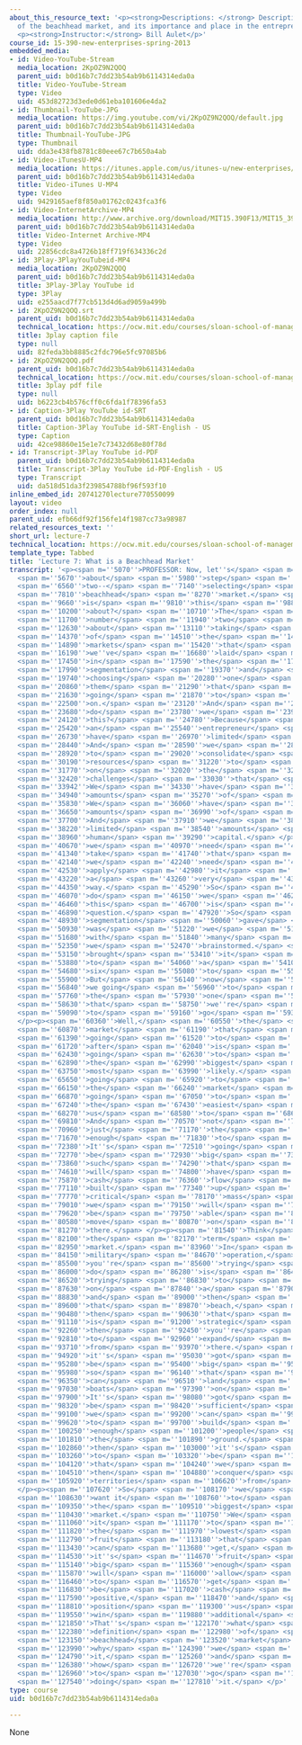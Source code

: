 ```yaml
---
about_this_resource_text: '<p><strong>Descriptions: </strong> Description of the concept
  of the beachhead market, and its importance and place in the entrepreneurial journey.</p>
  <p><strong>Instructor:</strong> Bill Aulet</p>'
course_id: 15-390-new-enterprises-spring-2013
embedded_media:
- id: Video-YouTube-Stream
  media_location: 2KpOZ9N2QOQ
  parent_uid: b0d16b7c7dd23b54ab9b6114314eda0a
  title: Video-YouTube-Stream
  type: Video
  uid: 453d82723d3ede0d61eba101606e4da2
- id: Thumbnail-YouTube-JPG
  media_location: https://img.youtube.com/vi/2KpOZ9N2QOQ/default.jpg
  parent_uid: b0d16b7c7dd23b54ab9b6114314eda0a
  title: Thumbnail-YouTube-JPG
  type: Thumbnail
  uid: dda3e438fb8781c80eee67c7b650a4ab
- id: Video-iTunesU-MP4
  media_location: https://itunes.apple.com/us/itunes-u/new-enterprises/id848465056
  parent_uid: b0d16b7c7dd23b54ab9b6114314eda0a
  title: Video-iTunes U-MP4
  type: Video
  uid: 9429165aef8f850a01762c0243fca3f6
- id: Video-InternetArchive-MP4
  media_location: http://www.archive.org/download/MIT15.390F13/MIT15_390F13_lec07_300k.mp4
  parent_uid: b0d16b7c7dd23b54ab9b6114314eda0a
  title: Video-Internet Archive-MP4
  type: Video
  uid: 22856cdc8a4726b18ff719f634336c2d
- id: 3Play-3PlayYouTubeid-MP4
  media_location: 2KpOZ9N2QOQ
  parent_uid: b0d16b7c7dd23b54ab9b6114314eda0a
  title: 3Play-3Play YouTube id
  type: 3Play
  uid: e255aacd7f77cb513d4d6ad9059a499b
- id: 2KpOZ9N2QOQ.srt
  parent_uid: b0d16b7c7dd23b54ab9b6114314eda0a
  technical_location: https://ocw.mit.edu/courses/sloan-school-of-management/15-390-new-enterprises-spring-2013/video-tutorials/lecture-7/2KpOZ9N2QOQ.srt
  title: 3play caption file
  type: null
  uid: 82feda3bb8885c2fdc796e5fc97085b6
- id: 2KpOZ9N2QOQ.pdf
  parent_uid: b0d16b7c7dd23b54ab9b6114314eda0a
  technical_location: https://ocw.mit.edu/courses/sloan-school-of-management/15-390-new-enterprises-spring-2013/video-tutorials/lecture-7/2KpOZ9N2QOQ.pdf
  title: 3play pdf file
  type: null
  uid: b6223cb4b576cff0c6fda1f78396fa53
- id: Caption-3Play YouTube id-SRT
  parent_uid: b0d16b7c7dd23b54ab9b6114314eda0a
  title: Caption-3Play YouTube id-SRT-English - US
  type: Caption
  uid: 42ce98860e15e1e7c73432d68e80f78d
- id: Transcript-3Play YouTube id-PDF
  parent_uid: b0d16b7c7dd23b54ab9b6114314eda0a
  title: Transcript-3Play YouTube id-PDF-English - US
  type: Transcript
  uid: da518d51da3f239854788bf96f593f10
inline_embed_id: 20741270lecture770550099
layout: video
order_index: null
parent_uid: efb66df92f156fe14f1987cc73a98987
related_resources_text: ''
short_url: lecture-7
technical_location: https://ocw.mit.edu/courses/sloan-school-of-management/15-390-new-enterprises-spring-2013/video-tutorials/lecture-7
template_type: Tabbed
title: 'Lecture 7: What is a Beachhead Market'
transcript: '<p><span m=''5070''>PROFESSOR: Now, let''s</span> <span m=''5370''>talk</span>
  <span m=''5670''>about</span> <span m=''5980''>step</span> <span m=''6290''>number</span>
  <span m=''6560''>two--</span> <span m=''7140''>selecting</span> <span m=''7740''>a</span>
  <span m=''7810''>beachhead</span> <span m=''8270''>market.</span> <span m=''9450''>What</span>
  <span m=''9660''>is</span> <span m=''9810''>this</span> <span m=''9880''>step</span>
  <span m=''10200''>about?</span> <span m=''10710''>The</span> <span m=''11250''>step</span>
  <span m=''11700''>number</span> <span m=''11940''>two</span> <span m=''12430''>is</span>
  <span m=''12630''>about</span> <span m=''13110''>taking</span> <span m=''13990''>one</span>
  <span m=''14370''>of</span> <span m=''14510''>the</span> <span m=''14580''>many</span>
  <span m=''14890''>markets</span> <span m=''15420''>that</span> <span m=''15540''>we''ve--</span>
  <span m=''16190''>we''ve</span> <span m=''16680''>laid</span> <span m=''16930''>out</span>
  <span m=''17450''>in</span> <span m=''17590''>the</span> <span m=''17650''>market</span>
  <span m=''17990''>segmentation</span> <span m=''19370''>and</span> <span m=''19540''>now</span>
  <span m=''19740''>choosing</span> <span m=''20280''>one</span> <span m=''20700''>of</span>
  <span m=''20860''>them</span> <span m=''21290''>that</span> <span m=''21500''>we''re</span>
  <span m=''21630''>going</span> <span m=''21870''>to</span> <span m=''21950''>focus</span>
  <span m=''22500''>on.</span> <span m=''23120''>And</span> <span m=''23380''>why</span>
  <span m=''23680''>do</span> <span m=''23780''>we</span> <span m=''23920''>do</span>
  <span m=''24120''>this?</span> <span m=''24780''>Because</span> <span m=''25290''>as</span>
  <span m=''25420''>an</span> <span m=''25540''>entrepreneur</span> <span m=''26460''>we</span>
  <span m=''26730''>have</span> <span m=''26970''>limited</span> <span m=''27640''>resources.</span>
  <span m=''28440''>And</span> <span m=''28590''>we</span> <span m=''28700''>have</span>
  <span m=''28920''>to</span> <span m=''29020''>consolidate</span> <span m=''29940''>those</span>
  <span m=''30190''>resources</span> <span m=''31220''>to</span> <span m=''31390''>take</span>
  <span m=''31770''>on</span> <span m=''32020''>the</span> <span m=''32110''>great</span>
  <span m=''32420''>challenges</span> <span m=''33030''>that</span> <span m=''33170''>we.</span>
  <span m=''33942''>We</span> <span m=''34330''>have</span> <span m=''34520''>limited</span>
  <span m=''34940''>amounts</span> <span m=''35270''>of</span> <span m=''35370''>money.</span>
  <span m=''35830''>We</span> <span m=''36060''>have</span> <span m=''36270''>limited</span>
  <span m=''36650''>amounts</span> <span m=''36990''>of</span> <span m=''37090''>time.</span>
  <span m=''37700''>And</span> <span m=''37910''>we</span> <span m=''38020''>have</span>
  <span m=''38220''>limited</span> <span m=''38540''>amounts</span> <span m=''38850''>of</span>
  <span m=''38960''>human</span> <span m=''39290''>capital.</span> </p><p><span m=''40220''>So</span>
  <span m=''40670''>we</span> <span m=''40970''>need</span> <span m=''41250''>to</span>
  <span m=''41340''>take</span> <span m=''41740''>that</span> <span m=''42030''>and</span>
  <span m=''42140''>we</span> <span m=''42240''>need</span> <span m=''42430''>to</span>
  <span m=''42530''>apply</span> <span m=''42980''>it</span> <span m=''43110''>in</span>
  <span m=''43220''>a</span> <span m=''43260''>very</span> <span m=''43740''>focused</span>
  <span m=''44350''>way.</span> <span m=''45290''>So</span> <span m=''45830''>how</span>
  <span m=''46070''>do</span> <span m=''46150''>we</span> <span m=''46270''>do</span>
  <span m=''46460''>this</span> <span m=''46700''>is</span> <span m=''46820''>the</span>
  <span m=''46890''>question.</span> <span m=''47920''>So</span> <span m=''48400''>market</span>
  <span m=''48930''>segmentation</span> <span m=''50060''>gave</span> <span m=''50470''>us--</span>
  <span m=''50930''>was</span> <span m=''51220''>we</span> <span m=''51360''>started</span>
  <span m=''51680''>with</span> <span m=''51840''>many</span> <span m=''52200''>that</span>
  <span m=''52350''>we</span> <span m=''52470''>brainstormed.</span> <span m=''53050''>We</span>
  <span m=''53150''>brought</span> <span m=''53410''>it</span> <span m=''53550''>down</span>
  <span m=''53880''>to</span> <span m=''54060''>a</span> <span m=''54100''>few--</span>
  <span m=''54680''>six</span> <span m=''55080''>to</span> <span m=''55180''>eight.</span>
  <span m=''55900''>But</span> <span m=''56140''>now</span> <span m=''56450''>how  are</span>
  <span m=''56840''>we going</span> <span m=''56960''>to</span> <span m=''57040''>choose</span>
  <span m=''57760''>the</span> <span m=''57930''>one</span> <span m=''58260''>market</span>
  <span m=''58630''>that</span> <span m=''58750''>we''re</span> <span m=''58860''>going</span>
  <span m=''59090''>to</span> <span m=''59160''>go</span> <span m=''59360''>after?</span>
  </p><p><span m=''60360''>Well,</span> <span m=''60550''>the</span> <span m=''60620''>one</span>
  <span m=''60870''>market</span> <span m=''61190''>that</span> <span m=''61300''>were</span>
  <span m=''61390''>going</span> <span m=''61520''>to</span> <span m=''61580''>go</span>
  <span m=''61720''>after</span> <span m=''62040''>is</span> <span m=''62220''>not</span>
  <span m=''62430''>going</span> <span m=''62630''>to</span> <span m=''62720''>be</span>
  <span m=''62890''>the</span> <span m=''62990''>biggest</span> <span m=''63400''>market</span>
  <span m=''63750''>most</span> <span m=''63990''>likely.</span> <span m=''65235''>It''s</span>
  <span m=''65650''>going</span> <span m=''65920''>to</span> <span m=''66000''>be</span>
  <span m=''66150''>the</span> <span m=''66240''>market</span> <span m=''66710''>that''s</span>
  <span m=''66870''>going</span> <span m=''67050''>to</span> <span m=''67120''>be</span>
  <span m=''67240''>the</span> <span m=''67430''>easiest</span> <span m=''68110''>for</span>
  <span m=''68270''>us</span> <span m=''68580''>to</span> <span m=''68680''>capture.</span>
  <span m=''69810''>And</span> <span m=''70570''>not</span> <span m=''70810''>only</span>
  <span m=''70960''>just</span> <span m=''71170''>the</span> <span m=''71240''>easiest</span>
  <span m=''71670''>enough</span> <span m=''71830''>to</span> <span m=''71900''>capture.</span>
  <span m=''72380''>It''s</span> <span m=''72510''>going</span> <span m=''72690''>to</span>
  <span m=''72770''>be</span> <span m=''72930''>big</span> <span m=''73290''>enough</span>
  <span m=''73860''>such</span> <span m=''74290''>that</span> <span m=''74490''>we</span>
  <span m=''74610''>will</span> <span m=''74800''>have</span> <span m=''75250''>enough</span>
  <span m=''75870''>cash</span> <span m=''76360''>flow</span> <span m=''76880''>and</span>
  <span m=''77110''>built</span> <span m=''77340''>up</span> <span m=''77490''>enough</span>
  <span m=''77770''>critical</span> <span m=''78170''>mass</span> <span m=''78820''>that</span>
  <span m=''79010''>we</span> <span m=''79150''>will</span> <span m=''79330''>then</span>
  <span m=''79620''>be</span> <span m=''79750''>able</span> <span m=''80130''>to</span>
  <span m=''80580''>move</span> <span m=''80870''>on</span> <span m=''81070''>from</span>
  <span m=''81270''>there.</span> </p><p><span m=''81540''>Think</span> <span m=''81770''>about</span>
  <span m=''82100''>the</span> <span m=''82170''>term</span> <span m=''82490''>beachhead</span>
  <span m=''82950''>market.</span> <span m=''83960''>In</span> <span m=''84110''>a</span>
  <span m=''84150''>military</span> <span m=''84670''>operation,</span> <span m=''85300''>what</span>
  <span m=''85500''>you''re</span> <span m=''85600''>trying</span> <span m=''85920''>to</span>
  <span m=''86000''>do</span> <span m=''86280''>is</span> <span m=''86400''>you''re</span>
  <span m=''86520''>trying</span> <span m=''86830''>to</span> <span m=''86950''>land</span>
  <span m=''87630''>on</span> <span m=''87840''>a</span> <span m=''87900''>beach</span>
  <span m=''88830''>and</span> <span m=''89000''>then</span> <span m=''89130''>secure</span>
  <span m=''89600''>that</span> <span m=''89870''>beach,</span> <span m=''90310''>but</span>
  <span m=''90480''>then</span> <span m=''90630''>that</span> <span m=''90840''>beach</span>
  <span m=''91110''>is</span> <span m=''91200''>strategic</span> <span m=''91880''>because</span>
  <span m=''92260''>then</span> <span m=''92450''>you''re</span> <span m=''92570''>going</span>
  <span m=''92810''>to</span> <span m=''92960''>expand</span> <span m=''93530''>out</span>
  <span m=''93710''>from</span> <span m=''93970''>there.</span> <span m=''94820''>So</span>
  <span m=''94920''>it''s</span> <span m=''95030''>got</span> <span m=''95220''>to</span>
  <span m=''95280''>be</span> <span m=''95400''>big</span> <span m=''95700''>enough</span>
  <span m=''95980''>so</span> <span m=''96140''>that</span> <span m=''96250''>we</span>
  <span m=''96350''>can</span> <span m=''96510''>land</span> <span m=''96910''>our</span>
  <span m=''97030''>boats</span> <span m=''97390''>on</span> <span m=''97590''>it.</span>
  <span m=''97900''>It''s</span> <span m=''98080''>got</span> <span m=''98260''>to</span>
  <span m=''98320''>be</span> <span m=''98420''>sufficient</span> <span m=''99000''>that</span>
  <span m=''99100''>we</span> <span m=''99200''>can</span> <span m=''99340''>start</span>
  <span m=''99620''>to</span> <span m=''99700''>build</span> <span m=''100080''>up</span>
  <span m=''100250''>enough</span> <span m=''101200''>people</span> <span m=''101660''>on</span>
  <span m=''101810''>the</span> <span m=''101890''>ground.</span> <span m=''102670''>And</span>
  <span m=''102860''>then</span> <span m=''103000''>it''s</span> <span m=''103120''>got</span>
  <span m=''103260''>to</span> <span m=''103320''>be</span> <span m=''103740''>such</span>
  <span m=''104120''>that</span> <span m=''104240''>we</span> <span m=''104350''>can</span>
  <span m=''104510''>then</span> <span m=''104880''>conquer</span> <span m=''105410''>additional</span>
  <span m=''105920''>territories</span> <span m=''106620''>from</span> <span m=''106850''>there.</span>
  </p><p><span m=''107620''>So</span> <span m=''108170''>we</span> <span m=''108360''>don''t</span>
  <span m=''108630''>want it</span> <span m=''108760''>to</span> <span m=''108980''>be</span>
  <span m=''109350''>the</span> <span m=''109510''>biggest</span> <span m=''109970''>possible</span>
  <span m=''110430''>market.</span> <span m=''110750''>We</span> <span m=''110860''>want</span>
  <span m=''111060''>it</span> <span m=''111170''>to</span> <span m=''111280''>be</span>
  <span m=''111820''>the</span> <span m=''111970''>lowest</span> <span m=''112430''>hanging</span>
  <span m=''112790''>fruit</span> <span m=''113180''>that</span> <span m=''113310''>we</span>
  <span m=''113430''>can</span> <span m=''113680''>get,</span> <span m=''114320''>but</span>
  <span m=''114530''>it''s</span> <span m=''114670''>fruit</span> <span m=''114960''>that''s</span>
  <span m=''115140''>big</span> <span m=''115360''>enough</span> <span m=''115710''>that</span>
  <span m=''115870''>will</span> <span m=''116000''>allow</span> <span m=''116340''>us</span>
  <span m=''116460''>to</span> <span m=''116570''>get</span> <span m=''116720''>to</span>
  <span m=''116830''>be</span> <span m=''117020''>cash</span> <span m=''117410''>flow</span>
  <span m=''117590''>positive,</span> <span m=''118470''>and</span> <span m=''118640''>then</span>
  <span m=''118810''>position</span> <span m=''119300''>us</span> <span m=''119430''>to</span>
  <span m=''119550''>win</span> <span m=''119880''>additional</span> <span m=''120390''>markets.</span>
  <span m=''121850''>That''s</span> <span m=''122170''>what</span> <span m=''122310''>the</span>
  <span m=''122380''>definition</span> <span m=''122980''>of</span> <span m=''123070''>a</span>
  <span m=''123150''>beachhead</span> <span m=''123520''>market</span> <span m=''123830''>is,</span>
  <span m=''123990''>why</span> <span m=''124390''>we</span> <span m=''124540''>do</span>
  <span m=''124790''>it,</span> <span m=''125260''>and</span> <span m=''125610''>generally,</span>
  <span m=''126380''>how</span> <span m=''126720''>we''re</span> <span m=''126830''>going</span>
  <span m=''126960''>to</span> <span m=''127030''>go</span> <span m=''127210''>about</span>
  <span m=''127540''>doing</span> <span m=''127810''>it.</span> </p>'
type: course
uid: b0d16b7c7dd23b54ab9b6114314eda0a

---
```

None